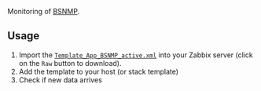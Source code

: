 Monitoring of [BSNMP](https://people.freebsd.org/~harti/bsnmp/).

## Usage
1. Import the
   [`Template_App_BSNMP_active.xml`](Template_App_BSNMP_active.xml)
   into your Zabbix server (click on the `Raw` button to download).
2. Add the template to your host (or stack template)
3. Check if new data arrives
